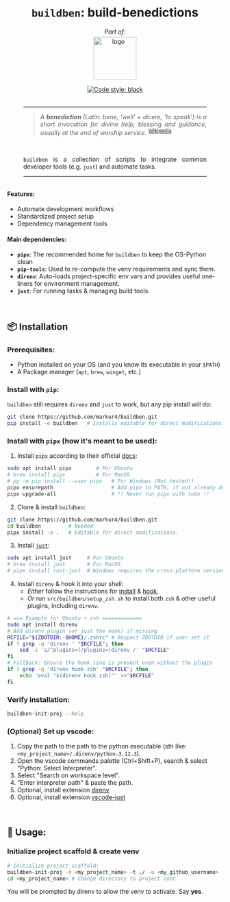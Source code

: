 <!-- ============================================================== -->
<!-- == Header ==================================================== -->
<div align="center">

<!-- --- Title ---------------------------------------------------- -->

# `buildben`: build-benedictions

*Part of:*
<!-- --- Logo ----------------------------------------------------- -->
<a href="https://hisqu.de" target="_blank">
  <img src="https://avatars.githubusercontent.com/u/196629600?s=200&v=4" 
       width="100px" alt="logo" style="margin-top: -10px;">
</a>

<br>

<!-- --- Badges --------------------------------------------------- -->

[![Code style:
black](https://img.shields.io/badge/code%20style-black-000000.svg)](https://github.com/psf/black)

</div>

<!-- ============================================================== -->
<!-- == Abstract ================================================== -->
<div style="width: 85%; margin: 2rem auto; text-align: justify;">
<hr>

<blockquote> <i> A <b> benediction </b>(Latin: bene, 'well' + dicere, 'to speak') is a short invocation for divine help, blessing and guidance, usually at the end of worship service. </i> <sup> <a href="https://en.wikipedia.org/wiki/Benediction"> Wikipedia </a></sup> </blockquote>
<br>

`buildben` is a collection of scripts to integrate common developer tools
(e.g. `just`) and automate tasks.

<hr>
</div>

#### Features:
<!-- Summarize the top 3 features -->
- Automate development workflows
- Standardized project setup
- Dependency management tools
#### Main dependencies:
<!-- List your main dependencies here and explain why they're important. -->
- **`pipx`**: The recommended home for `buildben` to keep the OS-Python clean
- **`pip-tools`**: Used to re-compute the venv requirements and sync them.
- **`direnv`**: Auto-loads project-specific env vars and provides useful one-liners for environment management.
- **`just`**: For running tasks & managing build tools.
  
<br>

<!-- ============================================================== -->
<!-- == Installation ============================================== -->
## 📦 Installation

### Prerequisites:
- Python installed on your OS (and you know its executable in your `$PATH`)
- A Package manager (`apt`, `brew`, `winget`, etc.)

### Install with `pip`:
`buildben` still requires `direnv` and `just` to work, but any pip
install will do:
```bash
git clone https://github.com/markur4/buildben.git
pip install -e buildben   # Installs editable for direct modifications.
```

### Install with `pipx` (how it's meant to be used):

1. Install `pipx` according to their official [docs](https://pipx.pypa.io/stable/installation/):
```bash
sudo apt install pipx        # For Ubuntu
# brew install pipx          # For MacOS
# py -m pip install --user pipx   # For Windows (Not tested!)
pipx ensurepath                   # Add pipx to PATH, if not already done
pipx upgrade-all                  # !! Never run pipx with sudo !!
```

2. Clone & install `buildben`:
```bash
git clone https://github.com/markur4/buildben.git
cd buildben         # Needed
pipx install -e .   # Editable for direct modifications.
```

3. Install [`just`](https://github.com/casey/just):
```bash
sudo apt install just     # For Ubuntu
# brew install just       # For MacOS
# pipx install rust-just  # Windows requires the cross-platform version (not tested!)
```


4. Install `direnv` & hook it into your shell: 
   - *Either* follow the instructions for [install](https://direnv.net/docs/installation.html) & [hook](https://direnv.net/docs/hook.html),
   - *Or* run `src/buildben/setup_zsh.sh` to install both `zsh` & other useful plugins, including `direnv`.

```bash
# === Example for Ubuntu + zsh =============
sudo apt install direnv
# Add direnv plugin (or just the hook) if missing
RCFILE="${ZDOTDIR:-$HOME}/.zshrc" # Respect ZDOTDIR if user set it
if ! grep -q 'direnv ' "$RCFILE"; then
    sed -i 's/^plugins=(/plugins=(direnv /' "$RCFILE"
fi
# Fallback: Ensure the hook line is present even without the plugin
if ! grep -q 'direnv hook zsh' "$RCFILE"; then
    echo 'eval "$(direnv hook zsh)"' >>"$RCFILE"
fi
```


### Verify installation:
```bash
buildben-init-proj --help
```

### (Optional) Set up vscode:
1. Copy the path to the path to the python executable (sth like: `<my_project_name>/.direnv/python-3.12.3`). 
2. Open the vscode commands palette (Ctrl+Shift+P), search & select "Python: Select Interpreter".
3. Select "Search on workspace level".
4. "Enter interpreter path" & paste the path.
5. Optional, install extension [direnv](https://marketplace.visualstudio.com/items?itemName=mkhl.direnv)
5. Optional, install extension [vscode-just](https://marketplace.visualstudio.com/items?itemName=nefrob.vscode-just-syntax)

<br>

<!-- ============================================================== -->
<!-- == Usage ====================================================== -->
## 🚀 Usage:

### Initialize project scaffold & create venv
```bash
# Initialize project scaffold:
buildben-init-proj -n <my_project_name> -t ./ -u <my_github_username>
cd <my_project_name> # Change directory to project root
```
You will be prompted by direnv to allow the venv to activate. Say **yes**.








